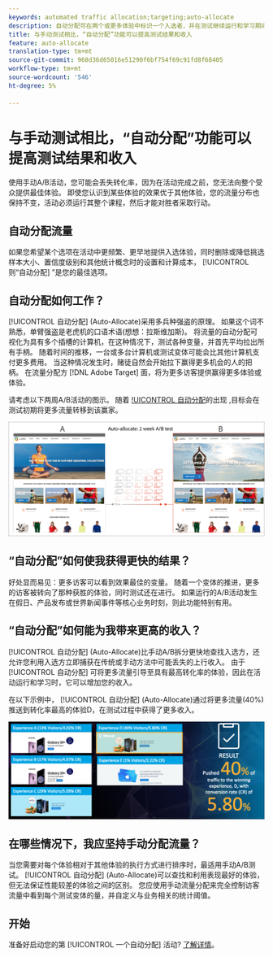 ```yaml
---
keywords: automated traffic allocation;targeting;auto-allocate
description: 自动分配可在两个或更多体验中标识一个入选者，并在测试继续运行和学习期间，自动为入选者重新分配更多流量以提高转化。
title: 与手动测试相比，“自动分配”功能可以提高测试结果和收入
feature: auto-allocate
translation-type: tm+mt
source-git-commit: 968d36d65016e51290f6bf754f69c91fd8f68405
workflow-type: tm+mt
source-wordcount: '546'
ht-degree: 5%

---
```



# 与手动测试相比，“自动分配”功能可以提高测试结果和收入

使用手动A/B活动，您可能会丢失转化率，因为在活动完成之前，您无法向整个受众提供最佳体验。 即使您认识到某些体验的效果优于其他体验，您的流量分布也保持不变，活动必须运行其整个课程，然后才能对胜者采取行动。

## 自动分配流量

如果您希望某个选项在活动中更频繁、更早地提供入选体验，同时删除或降低挑选样本大小、置信度级别和其他统计概念时的设置和计算成本， [!UICONTROL 则“自动分配] ”是您的最佳选项。

## 自动分配如何工作？

[!UICONTROL 自动分配] (Auto-Allocate)采用多兵种强盗的原理。 如果这个词不熟悉，单臂强盗是老虎机的口语术语(想想：拉斯维加斯)。 将流量的自动分配可视化为具有多个插槽的计算机，在这种情况下，测试各种变量，并首先平均拉出所有手柄。 随着时间的推移，一台或多台计算机或测试变体可能会比其他计算机支付更多费用。 当这种情况发生时，赌徒自然会开始拉下赢得更多机会的人的把柄。 在流量分配方 [!DNL Adobe Target] 面，将为更多访客提供赢得更多体验或体验。

请考虑以下两周A/B活动的图示。 随着 [!UICONTROL 自动分配](Auto-Allocate)的出现  ,目标会在测试初期将更多流量转移到该赢家。

![自动分配插图](/help/c-activities/automated-traffic-allocation/assets/Auto-Allocate-test.png)

## “自动分配”如何使我获得更快的结果？

好处显而易见：更多访客可以看到效果最佳的变量。 随着一个变体的推进，更多的访客被转向了那种获胜的体验，同时测试还在进行。 如果运行的A/B活动发生在假日、产品发布或世界新闻事件等核心业务时刻，则此功能特别有用。

## “自动分配”如何能为我带来更高的收入？

[!UICONTROL 自动分配] (Auto-Allocate)比手动A/B拆分更快地查找入选方，还允许您利用入选方立即捕获在传统或手动方法中可能丢失的上行收入。 由于 [!UICONTROL 自动分配] 可将更多流量引导至具有最高转化率的体验，因此在活动运行和学习时，它可以增加您的收入。

在以下示例中， [!UICONTROL 自动分配] (Auto-Allocate)通过将更多流量(40%)推送到转化率最高的体验D，在测试过程中获得了更多收入。

![自动分配提供了更高的收入说明](/help/c-activities/automated-traffic-allocation/assets/five-experiences.png)

## 在哪些情况下，我应坚持手动分配流量？

当您需要对每个体验相对于其他体验的执行方式进行排序时，最适用手动A/B测试。 [!UICONTROL 自动分配] (Auto-Allocate)可以查找和利用表现最好的体验，但无法保证性能较差的体验之间的区别。 您应使用手动流量分配来完全控制访客流量中看到每个测试变体的量，并自定义与业务相关的统计阈值。

## 开始

准备好启动您的第 [!UICONTROL 一个自动分配] 活动? [了解详情](/help/c-activities/automated-traffic-allocation/automated-traffic-allocation.md)。

